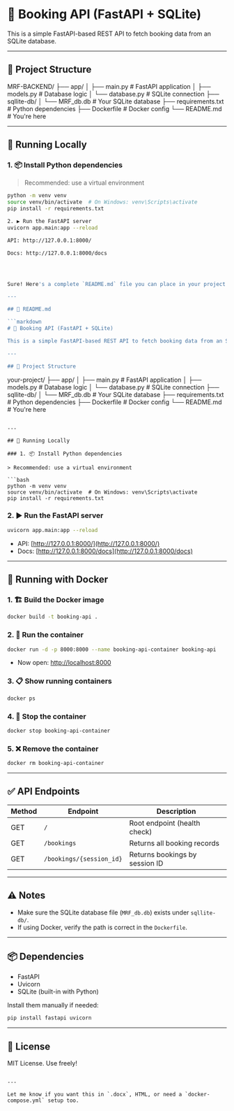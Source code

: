 # 🚀 Booking API (FastAPI + SQLite)

This is a simple FastAPI-based REST API to fetch booking data from an SQLite database.

---

## 📁 Project Structure

MRF-BACKEND/
├── app/
│ ├── main.py # FastAPI application
│ ├── models.py # Database logic
│ └── database.py # SQLite connection
├── sqllite-db/
│ └── MRF_db.db # Your SQLite database
├── requirements.txt # Python dependencies
├── Dockerfile # Docker config
└── README.md # You're here


---

## 🧪 Running Locally

### 1. 📦 Install Python dependencies

> Recommended: use a virtual environment

```bash
python -m venv venv
source venv/bin/activate  # On Windows: venv\Scripts\activate
pip install -r requirements.txt

2. ▶️ Run the FastAPI server
uvicorn app.main:app --reload

API: http://127.0.0.1:8000/

Docs: http://127.0.0.1:8000/docs




Sure! Here's a complete `README.md` file you can place in your project root to document **how to run your FastAPI app locally and via Docker**.

---

## 📘 README.md

```markdown
# 🚀 Booking API (FastAPI + SQLite)

This is a simple FastAPI-based REST API to fetch booking data from an SQLite database.

---

## 📁 Project Structure

```

your-project/
├── app/
│   ├── main.py         # FastAPI application
│   ├── models.py       # Database logic
│   └── database.py     # SQLite connection
├── sqllite-db/
│   └── MRF\_db.db       # Your SQLite database
├── requirements.txt    # Python dependencies
├── Dockerfile          # Docker config
└── README.md           # You're here

````

---

## 🧪 Running Locally

### 1. 📦 Install Python dependencies

> Recommended: use a virtual environment

```bash
python -m venv venv
source venv/bin/activate  # On Windows: venv\Scripts\activate
pip install -r requirements.txt
````

### 2. ▶️ Run the FastAPI server

```bash
uvicorn app.main:app --reload
```

* API: [http://127.0.0.1:8000/](http://127.0.0.1:8000/)
* Docs: [http://127.0.0.1:8000/docs](http://127.0.0.1:8000/docs)

---

## 🐳 Running with Docker

### 1. 🏗️ Build the Docker image

```bash
docker build -t booking-api .
```

### 2. 🚀 Run the container

```bash
docker run -d -p 8000:8000 --name booking-api-container booking-api
```

* Now open: [http://localhost:8000](http://localhost:8000)

### 3. 📋 Show running containers

```bash
docker ps
```

### 4. 🛑 Stop the container

```bash
docker stop booking-api-container
```

### 5. ❌ Remove the container

```bash
docker rm booking-api-container
```

---

## ✅ API Endpoints

| Method | Endpoint                 | Description                    |
| ------ | ------------------------ | ------------------------------ |
| GET    | `/`                      | Root endpoint (health check)   |
| GET    | `/bookings`              | Returns all booking records    |
| GET    | `/bookings/{session_id}` | Returns bookings by session ID |

---

## ⚠️ Notes

* Make sure the SQLite database file (`MRF_db.db`) exists under `sqllite-db/`.
* If using Docker, verify the path is correct in the `Dockerfile`.

---

## 📦 Dependencies

* FastAPI
* Uvicorn
* SQLite (built-in with Python)

Install them manually if needed:

```bash
pip install fastapi uvicorn
```

---

## 📃 License

MIT License. Use freely!

```

---

Let me know if you want this in `.docx`, HTML, or need a `docker-compose.yml` setup too.
```
